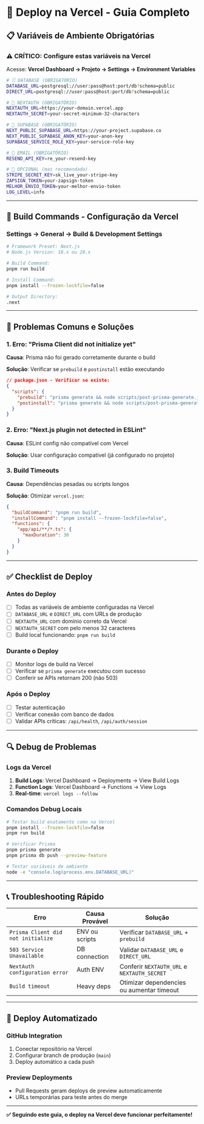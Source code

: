 # 🚀 Deploy na Vercel - Guia Completo

## 📋 **Variáveis de Ambiente Obrigatórias**

### **⚠️ CRÍTICO: Configure estas variáveis na Vercel**

Acesse: **Vercel Dashboard → Projeto → Settings → Environment Variables**

```bash
# 🗄️ DATABASE (OBRIGATÓRIO)
DATABASE_URL=postgresql://user:pass@host:port/db?schema=public
DIRECT_URL=postgresql://user:pass@host:port/db?schema=public

# 🔐 NEXTAUTH (OBRIGATÓRIO)
NEXTAUTH_URL=https://your-domain.vercel.app
NEXTAUTH_SECRET=your-secret-minimum-32-characters

# 📧 SUPABASE (OBRIGATÓRIO)
NEXT_PUBLIC_SUPABASE_URL=https://your-project.supabase.co
NEXT_PUBLIC_SUPABASE_ANON_KEY=your-anon-key
SUPABASE_SERVICE_ROLE_KEY=your-service-role-key

# 📨 EMAIL (OBRIGATÓRIO)
RESEND_API_KEY=re_your-resend-key

# 🔧 OPCIONAL (mas recomendado)
STRIPE_SECRET_KEY=sk_live_your-stripe-key
ZAPSIGN_TOKEN=your-zapsign-token
MELHOR_ENVIO_TOKEN=your-melhor-envio-token
LOG_LEVEL=info
```

---

## 🔧 **Build Commands - Configuração da Vercel**

### **Settings → General → Build & Development Settings**

```bash
# Framework Preset: Next.js
# Node.js Version: 18.x ou 20.x

# Build Command:
pnpm run build

# Install Command:
pnpm install --frozen-lockfile=false

# Output Directory:
.next
```

---

## 🚨 **Problemas Comuns e Soluções**

### **1. Erro: "Prisma Client did not initialize yet"**

**Causa**: Prisma não foi gerado corretamente durante o build

**Solução**: Verificar se `prebuild` e `postinstall` estão executando

```json
// package.json - Verificar se existe:
{
  "scripts": {
    "prebuild": "prisma generate && node scripts/post-prisma-generate.js",
    "postinstall": "prisma generate && node scripts/post-prisma-generate.js"
  }
}
```

### **2. Erro: "Next.js plugin not detected in ESLint"**

**Causa**: ESLint config não compatível com Vercel

**Solução**: Usar configuração compatível (já configurado no projeto)

### **3. Build Timeouts**

**Causa**: Dependências pesadas ou scripts longos

**Solução**: Otimizar `vercel.json`:

```json
{
  "buildCommand": "pnpm run build",
  "installCommand": "pnpm install --frozen-lockfile=false",
  "functions": {
    "app/api/**/*.ts": {
      "maxDuration": 30
    }
  }
}
```

---

## ✅ **Checklist de Deploy**

### **Antes do Deploy**

- [ ] Todas as variáveis de ambiente configuradas na Vercel
- [ ] `DATABASE_URL` e `DIRECT_URL` com URLs de produção
- [ ] `NEXTAUTH_URL` com domínio correto da Vercel
- [ ] `NEXTAUTH_SECRET` com pelo menos 32 caracteres
- [ ] Build local funcionando: `pnpm run build`

### **Durante o Deploy**

- [ ] Monitor logs de build na Vercel
- [ ] Verificar se `prisma generate` executou com sucesso
- [ ] Conferir se APIs retornam 200 (não 503)

### **Após o Deploy**

- [ ] Testar autenticação
- [ ] Verificar conexão com banco de dados
- [ ] Validar APIs críticas: `/api/health`, `/api/auth/session`

---

## 🔍 **Debug de Problemas**

### **Logs da Vercel**

1. **Build Logs**: Vercel Dashboard → Deployments → View Build Logs
2. **Function Logs**: Vercel Dashboard → Functions → View Logs
3. **Real-time**: `vercel logs --follow`

### **Comandos Debug Locais**

```bash
# Testar build exatamente como na Vercel
pnpm install --frozen-lockfile=false
pnpm run build

# Verificar Prisma
pnpm prisma generate
pnpm prisma db push --preview-feature

# Testar variáveis de ambiente
node -e "console.log(process.env.DATABASE_URL)"
```

---

## 📞 **Troubleshooting Rápido**

| Erro                               | Causa Provável | Solução                                     |
| ---------------------------------- | -------------- | ------------------------------------------- |
| `Prisma Client did not initialize` | ENV ou scripts | Verificar `DATABASE_URL` + `prebuild`       |
| `503 Service Unavailable`          | DB connection  | Validar `DATABASE_URL` e `DIRECT_URL`       |
| `NextAuth configuration error`     | Auth ENV       | Conferir `NEXTAUTH_URL` e `NEXTAUTH_SECRET` |
| `Build timeout`                    | Heavy deps     | Otimizar dependencies ou aumentar timeout   |

---

## 🚀 **Deploy Automatizado**

### **GitHub Integration**

1. Conectar repositório na Vercel
2. Configurar branch de produção (`main`)
3. Deploy automático a cada push

### **Preview Deployments**

- Pull Requests geram deploys de preview automaticamente
- URLs temporárias para teste antes do merge

---

**✅ Seguindo este guia, o deploy na Vercel deve funcionar perfeitamente!**
